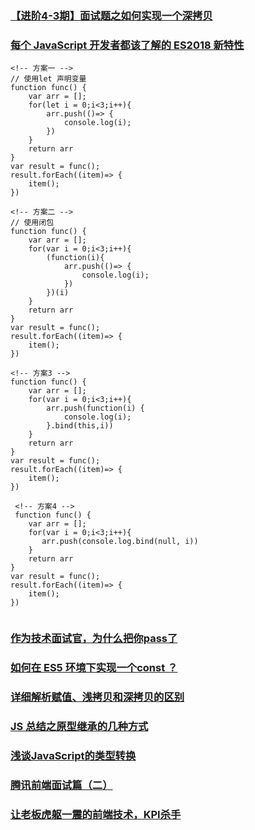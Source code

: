 ### [【进阶4-3期】面试题之如何实现一个深拷贝](https://juejin.im/post/5c45112e6fb9a04a027aa8fe)
### [每个 JavaScript 开发者都该了解的 ES2018 新特性](https://juejin.im/post/5c45dffef265da61163a13e2#heading-10)
```
<!-- 方案一 -->
// 使用let 声明变量
function func() {
    var arr = [];
    for(let i = 0;i<3;i++){
        arr.push(()=> {
            console.log(i);
        })
    }
    return arr
}
var result = func();
result.forEach((item)=> {
    item();
})

<!-- 方案二 -->
// 使用闭包
function func() {
    var arr = [];
    for(var i = 0;i<3;i++){
        (function(i){
            arr.push(()=> {
                console.log(i);
            })
        })(i)
    }
    return arr
}
var result = func();
result.forEach((item)=> {
    item();
})

<!-- 方案3 -->
function func() {
    var arr = [];
    for(var i = 0;i<3;i++){
        arr.push(function(i) {
            console.log(i);
        }.bind(this,i))
    }
    return arr
}
var result = func();
result.forEach((item)=> {
    item();
})
 
 <!-- 方案4 -->
 function func() { 
    var arr = []; 
    for(var i = 0;i<3;i++){ 
       arr.push(console.log.bind(null, i)) 
    } 
    return arr 
} 
var result = func(); 
result.forEach((item)=> { 
    item(); 
}) 
 
```
### [作为技术面试官，为什么把你pass了](https://juejin.im/post/5c1e7a086fb9a049b82a7310)
### [如何在 ES5 环境下实现一个const ？](https://juejin.im/post/5c20dd39e51d457b8c1f3f30)
### [详细解析赋值、浅拷贝和深拷贝的区别](https://juejin.im/post/5c20509bf265da611b585bec#heading-6)
### [JS 总结之原型继承的几种方式](https://juejin.im/post/5c1f9fc0f265da6125781973)
### [浅谈JavaScript的类型转换](https://juejin.im/post/5c203d536fb9a049ef26960f)
### [腾讯前端面试篇（二）](https://juejin.im/post/5c1869ab6fb9a049f154207a)
### [让老板虎躯一震的前端技术，KPI杀手](https://juejin.im/post/5c3ff18b6fb9a04a0a5f76aa)
